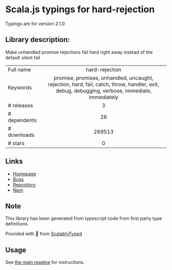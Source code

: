 
# Scala.js typings for hard-rejection

Typings are for version 2.1.0

## Library description:
Make unhandled promise rejections fail hard right away instead of the default silent fail

|                    |                 |
| ------------------ | :-------------: |
| Full name          | hard-rejection |
| Keywords           | promise, promises, unhandled, uncaught, rejection, hard, fail, catch, throw, handler, exit, debug, debugging, verbose, immediate, immediately |
| # releases         | 3 |
| # dependents       | 26 |
| # downloads        | 269513 |
| # stars            | 0 |

## Links
- [Homepage](https://github.com/sindresorhus/hard-rejection#readme)
- [Bugs](https://github.com/sindresorhus/hard-rejection/issues)
- [Repository](https://github.com/sindresorhus/hard-rejection)
- [Npm](https://www.npmjs.com/package/hard-rejection)
    


## Note
This library has been generated from typescript code from first party type definitions.

Provided with :purple_heart: from [ScalablyTyped](https://github.com/oyvindberg/ScalablyTyped)

## Usage
See [the main readme](../../readme.md) for instructions.



